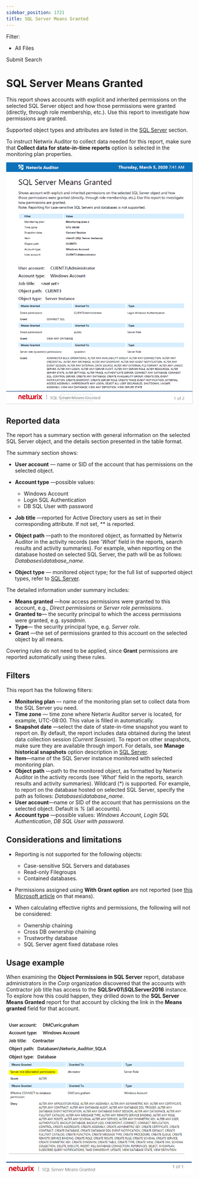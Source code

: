 ```yaml
---
sidebar_position: 1721
title: SQL Server Means Granted
---
```


Filter: 

* All Files

Submit Search

# SQL Server Means Granted

This report shows accounts with explicit and inherited permissions on the selected SQL Server object and how those permissions were granted (directly, through role membership, etc.). Use this report to investigate how permissions are granted.

Supported object types and attributes are listed in the [SQL Server](../../../../Configuration/SQLServer/Overview "SQL Server") section.

To instruct Netwrix Auditor to collect data needed for this report, make sure that **Collect data for state-in-time reports** option is selected in the monitoring plan properties.

[![](../../../../../../../../static/images/Auditor_10.7/Content/Resources/Images/Auditor/Report/SQLServer/SQLServerMeansGranted.png)](../../../../../Images/Audit_Intel/Reports/SQL/Means_granted_SQL.png)

## Reported data

The report has a summary section with general information on the selected SQL Server object, and the details section presented in the table format.

The summary section shows:

* **User account** — name or SID of the account that has permissions on the selected object.

* **Account type** —possible values:
  * Windows Account
  * Login SQL Authentication
  * DB SQL User with password
* **Job title** —reported for Active Directory users as set in their corresponding attribute. If not set, ** is reported.
* **Object path** —path to the monitored object, as formatted by Netwrix Auditor in the activity records (see '*What*' field in the reports, search results and activity summaries). For example, when reporting on the database hosted on selected SQL Server, the path will be as follows: *Databases\database\_name*.
* **Object type** — monitored object type; for the full list of supported object types, refer to [SQL Server](../../../../Configuration/SQLServer/Overview "SQL Server").

The detailed information under summary includes:

* **Means granted** —how access permissions were granted to this account, e.g., *Direct permissions* or *Server role permissions*.
* **Granted to**— the security principal to which the access permissions were granted, e.g. *sysadmin*.
* **Type**— the security principal type, e.g. *Server role*.
* **Grant** —the set of permissions granted to this account on the selected object by all means.

Covering rules do not need to be applied, since **Grant** permissions are reported automatically using these rules.

## Filters

This report has the following filters:

* **Monitoring plan** — name of the monitoring plan set to collect data from the SQL Server you need.
* **Time zone** — time zone where Netwrix Auditor server is located, for example, UTC-08:00. This value is filled in automatically.
* **Snapshot date** —select the date of state-in-time snapshot you want to report on. By default, the report includes data obtained during the latest data collection session (*Current Session*). To report on other snapshots, make sure they are available through import. For details, see **Manage historical snapshots** option description in [SQL Server](../../../../Solutions/SQLServer/Overview "SQL Server").
* **Item**—name of the SQL Server instance monitored with selected monitoring plan.
* **Object path** —path to the monitored object, as formatted by Netwrix Auditor in the activity records (see '*What*' field in the reports, search results and activity summaries). Wildcard (\*) is supported. For example, to report on the database hosted on selected SQL Server, specify the path as follows: *Databases\database\_name*.
* **User account**—name or SID of the account that has permissions on the selected object. Default is *%* (all accounts).
* **Account type** —possible values: *Windows Account*, *Login SQL Authentication*, *DB SQL User with password*.

## Considerations and limitations

* Reporting is not supported for the following objects:
  * Case-sensitive SQL Servers and databases
  * Read-only Filegroups
  * Contained databases.
* Permissions assigned using **With Grant option** are not reported (see [this Microsoft article](https://docs.microsoft.com/en-us/sql/t-sql/statements/grant-object-permissions-transact-sql?view=sql-server-ver15) on that means).
* When calculating effective rights and permissions, the following will not be considered:

  * Ownership chaining
  * Cross DB ownership chaining
  * Trustworthy database
  * SQL Server agent fixed database roles

## Usage example

When examining the **Object Permissions in SQL Server** report, database administrators in the *Corp* organization discovered that the accounts with Contractor job title has access to the **SQLSrv01\SQLServer2016** instance. To explore how this could happen, they drilled down to the **SQL Server Means Granted** report for that account by clicking the link in the **Means granted** field for that account.

![](../../../../../../../../static/images/Auditor_10.7/Content/Resources/Images/Auditor/Report/SQLServer/SQLServerMeansGrantedDetails.png)